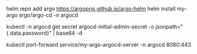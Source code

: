 helm repo add argo https://argoproj.github.io/argo-helm
helm install my-argo argo/argo-cd -n argocd

kubectl -n argocd get secret argocd-initial-admin-secret -o jsonpath="{.data.password}" | base64 -d

kubectl port-forward service/my-argo-argocd-server -n argocd 8080:443

